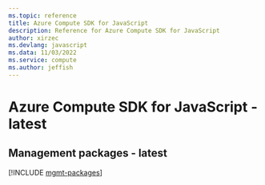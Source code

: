 ```yaml
---
ms.topic: reference
title: Azure Compute SDK for JavaScript
description: Reference for Azure Compute SDK for JavaScript
author: xirzec
ms.devlang: javascript
ms.data: 11/03/2022
ms.service: compute
ms.author: jeffish
---
```

# Azure Compute SDK for JavaScript - latest

## Management packages - latest
[!INCLUDE [mgmt-packages](compute-mgmt-index.md)]